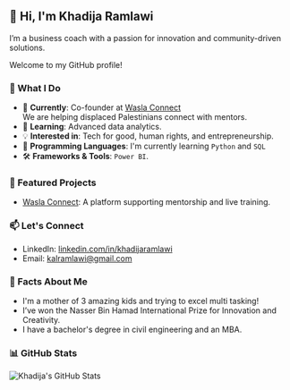 ## 👋 Hi, I'm Khadija Ramlawi

I’m a business coach with a passion for innovation and community-driven solutions.

Welcome to my GitHub profile!

### 💼 What I Do

- 🚀 **Currently**: Co-founder at [Wasla Connect](https://waslaconnect.com)  
  We are helping displaced Palestinians connect with mentors.
- 🌱 **Learning**: Advanced data analytics.
- 💡 **Interested in**: Tech for good, human rights, and entrepreneurship.
- 🐍 **Programming Languages**: I'm currently learning `Python` and `SQL`
- 🛠️ **Frameworks & Tools**: `Power BI`.

### 🌟 Featured Projects

- [Wasla Connect](https://github.com/waslaconnect): A platform supporting mentorship
and live training.

### 📫 Let's Connect

- LinkedIn: [linkedin.com/in/khadijaramlawi](https://linkedin.com/in/khadijaramlawi)
- Email: <kalramlawi@gmail.com>

### 🌟 Facts About Me

- I'm a mother of 3 amazing kids and trying to excel multi tasking!
- I’ve won the Nasser Bin Hamad International Prize for Innovation and Creativity.
- I have a bachelor's degree in civil engineering and an MBA.

### 📊 GitHub Stats

![Khadija's GitHub Stats](https://github-readme-stats.vercel.app/api?username=khadijaramlawi&show_icons=true&theme=radical)
